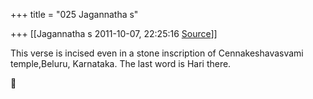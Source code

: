 +++
title = "025 Jagannatha s"

+++
[[Jagannatha s	2011-10-07, 22:25:16 [Source](https://groups.google.com/g/bvparishat/c/_zeq4X_GJjk)]]



This verse is incised even in a stone inscription of Cennakeshavasvami temple,Beluru, Karnataka. The last word is Hari there.



